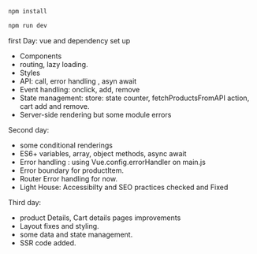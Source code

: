 

```sh
npm install
```

```sh
npm run dev
```

first Day: vue and dependency set up
- Components
- routing, lazy loading.
- Styles
- API: call, error handling , asyn await
- Event handling: onclick, add, remove
- State management: store: state counter, fetchProductsFromAPI action, cart add and remove.
- Server-side rendering but some module errors

Second day: 
- some conditional renderings
- ES6+ variables, array, object methods, async await
- Error handling :  using Vue.config.errorHandler on main.js 
- Error boundary for productItem.
- Router Error handling for now.
- Light House: Accessibilty and SEO practices checked and Fixed

Third day:
- product Details, Cart details pages improvements
- Layout fixes and styling.
- some data and state management.
- SSR code added.






